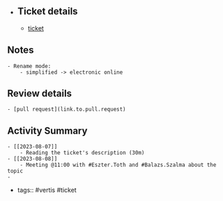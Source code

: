 - ## Ticket details
	- [ticket](https://gitlab.vertis.com:8443/vertis/mv2/-/issues/6205)
## Notes
	- Rename mode:
		- simplified -> electronic online
## Review details
	- [pull request](link.to.pull.request)
## Activity Summary
	- [[2023-08-07]]
		- Reading the ticket's description (30m)
	- [[2023-08-08]]
		- Meeting @11:00 with #Eszter.Toth and #Balazs.Szalma about the topic
	-
- tags:: #vertis #ticket